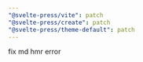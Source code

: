 ```yaml
---
"@svelte-press/vite": patch
"@svelte-press/create": patch
"@svelte-press/theme-default": patch
---
```


fix md hmr error
